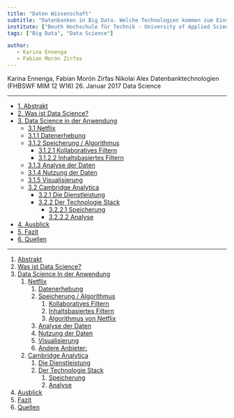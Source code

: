 ```yaml
---
title: "Daten Wissenschaft"
subtitle: "Datenbanken in Big Data. Welche Technologien kommen zum Einsatz?"
institute: ["Beuth Hochschule für Technik - University of Applied Sciences", "Fachhochschule Lübeck - University of Applied Sciences"]
tags: ["Big Data", "Data Science"]

author:
   - Karina Ennenga 
   - Fabian Morón Zirfas
---
```


Karina Ennenga, Fabian Morón Zirfas
Nikolai Alex
Datenbanktechnologien (FHBSWF MIM 12 W16)
26. Januar 2017
Data Science 

----

- [1. Abstrakt](01_Abstrakt.md)
- [2. Was ist Data Science?](02_Was-ist-Data-Science.md)
- [3. Data Science in der Anwendung](03_0_Data-Science-In-der-Anwendung.md)
  * [3.1 Netflix](03_1_Data-Science-In-der-Anwendung-Netflix.md)
  * [3.1.1 Datenerhebung](03_1_Data-Science-In-der-Anwendung-Netflix.md#311-datenerhebung)
  * [3.1.2 Speicherung / Algorithmus](03_1_Data-Science-In-der-Anwendung-Netflix.md#312-speicherung--algorithmus)
    + [3.1.2.1 Kollaboratives Filtern](03_1_Data-Science-In-der-Anwendung-Netflix.md#3121-kollaboratives-filtern)
    + [3.1.2.2 Inhaltsbasiertes Filtern](03_1_Data-Science-In-der-Anwendung-Netflix.md#3122-inhaltsbasiertes-filtern)
  * [3.1.3 Analyse der Daten](03_1_Data-Science-In-der-Anwendung-Netflix.md#313-analyse-der-daten)
  * [3.1.4 Nutzung der Daten](03_1_Data-Science-In-der-Anwendung-Netflix.md#314-nutzung-der-daten)
  * [3.1.5 Visualisierung](03_1_Data-Science-In-der-Anwendung-Netflix.md#315-visualisierung)
  * [3.2 Cambridge Analytica](03_2_Data-Science-In-der-Anwendung-Camebridge-Analytica.md)
    + [3.2.1 Die Dienstleistung](03_2_Data-Science-In-der-Anwendung-Camebridge-Analytica.md#321-die-dienstleistung)
    + [3.2.2 Der Technologie Stack](03_2_Data-Science-In-der-Anwendung-Camebridge-Analytica.md#322-der-technologie-stack)
      - [3.2.2.1 Speicherung](03_2_Data-Science-In-der-Anwendung-Camebridge-Analytica.md#3221-speicherung)
      - [3.2.2.2 Analyse](03_2_Data-Science-In-der-Anwendung-Camebridge-Analytica.md#3222-analyse)
- [4. Ausblick](04_Ausblick.md)
- [5. Fazit](05_Fazit.md)
- [6. Quellen](06_Quellen.md)

---


1. [Abstrakt](#1-abstrakt)
2. [Was ist Data Science?](#2-was-ist-data-science)
3. [Data Science In der Anwendung](#3-data-science-in-der-anwendung)
    1. [Netflix](#31-netflix)
        1. [Datenerhebung](#311-datenerhebung)
        2. [Speicherung / Algorithmus](#312-speicherung--algorithmus)
            1. [Kollaboratives Filtern](#3121-kollaboratives-filtern)
            2. [Inhaltsbasiertes Filtern](#3122-inhaltsbasiertes-filtern)
            3. [Algorithmus von Netflix](#3123-algorithmus-von-netflix)
        3. [Analyse der Daten](#313-analyse-der-daten)
        4. [Nutzung der Daten](#314-nutzung-der-daten)
        5. [Visualisierung](#315-visualisierung)
        6. [Andere Anbieter:](#316-andere-anbieter)
    2. [Cambridge Analytica](#32-cambridge-analytica)
        1. [Die Dienstleistung](#321-die-dienstleistung)
        2. [Der Technologie Stack](#322-der-technologie-stack)
            1. [Speicherung](#3221-speicherung)
            2. [Analyse](#3222-analyse)
4. [Ausblick](#4-ausblick)
5. [Fazit](#5-fazit)
6. [Quellen](#6-quellen)